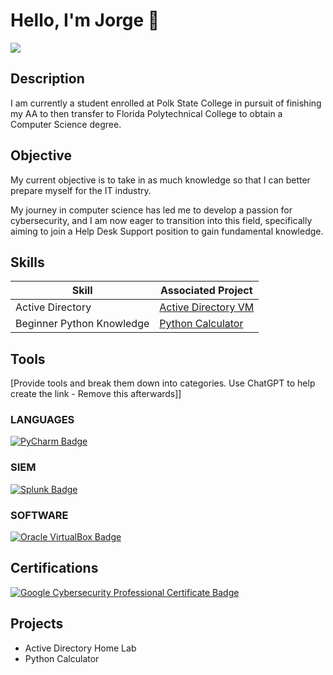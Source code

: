 # Hello, I'm Jorge 👋
<a href="https://linkedin.com/in/reyes-jorge"><img src="https://img.shields.io/badge/-LinkedIn-0072b1?&style=for-the-badge&logo=linkedin&logoColor=white" /></a>

## Description

I am currently a student enrolled at Polk State College in pursuit of finishing my AA to then transfer to Florida Polytechnical College to obtain a Computer Science degree. 


## Objective
My current objective is to take in as much knowledge so that I can better prepare myself for the IT industry.

My journey in computer science has led me to develop a passion for cybersecurity, and I am now eager to transition into this field, specifically aiming to join a Help Desk Support position to gain fundamental knowledge.

## Skills

| Skill                                         | Associated Project         |
|-----------------------------------------------|----------------------------|
| Active Directory          | <a href="https://github.com/jorger31/Active-Directory-VM">Active Directory VM</a>|
| Beginner Python Knowledge | <a href="https://github.com/jorger31/Python-Calculator" >Python Calculator</a>|


## Tools
[Provide tools and break them down into categories. Use ChatGPT to help create the link - Remove this afterwards]]

### LANGUAGES
<div>
   <a href="https://www.jetbrains.com/pycharm/" target="_blank">
  <img src="https://img.shields.io/badge/-PyCharm-000000?&style=for-the-badge&logo=pycharm&logoColor=white" alt="PyCharm Badge" />
</a>
</div>

### SIEM
<div>
     <a href="https://www.splunk.com/" target="_blank">
  <img src="https://img.shields.io/badge/-Splunk-000000?&style=for-the-badge&logo=splunk&logoColor=white" alt="Splunk Badge" />
</a>
</div>

### SOFTWARE
<div>
<a href="https://www.virtualbox.org/" target="_blank">
  <img src="https://img.shields.io/badge/-Oracle%20VirtualBox-183A61?&style=for-the-badge&logo=virtualbox&logoColor=white" alt="Oracle VirtualBox Badge" />
</a>
</div>

## Certifications
<div>
<a href="https://coursera.org/verify/professional-cert/6AH8WN5G5ROX" target="_blank">
  <img src="https://img.shields.io/badge/Google%20Cybersecurity%20Professional%20Certificate-4285F4?style=for-the-badge&logo=google&logoColor=white" alt="Google Cybersecurity Professional Certificate Badge" />
</a>

</div>

## Projects
- Active Directory Home Lab
- Python Calculator 
